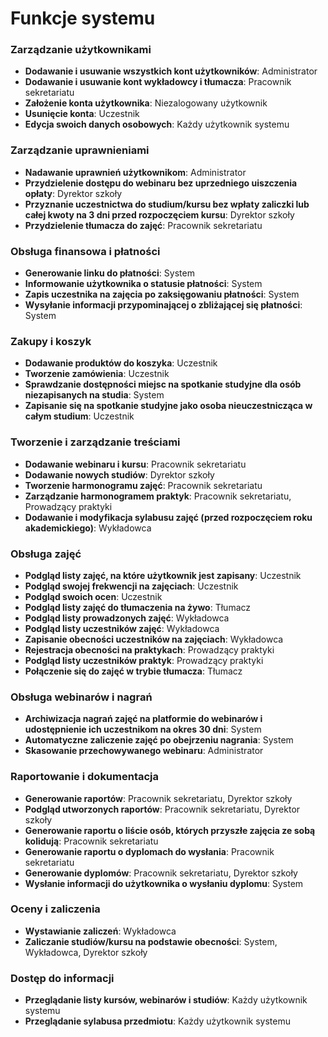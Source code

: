 # Funkcje systemu

### Zarządzanie użytkownikami
- **Dodawanie i usuwanie wszystkich kont użytkowników**: Administrator
- **Dodawanie i usuwanie kont wykładowcy i tłumacza**: Pracownik sekretariatu
- **Założenie konta użytkownika**: Niezalogowany użytkownik
- **Usunięcie konta**: Uczestnik
- **Edycja swoich danych osobowych**: Każdy użytkownik systemu

### Zarządzanie uprawnieniami
- **Nadawanie uprawnień użytkownikom**: Administrator
- **Przydzielenie dostępu do webinaru bez uprzedniego uiszczenia opłaty**: Dyrektor szkoły
- **Przyznanie uczestnictwa do studium/kursu bez wpłaty zaliczki lub całej kwoty na 3 dni przed rozpoczęciem kursu**: Dyrektor szkoły
- **Przydzielenie tłumacza do zajęć**: Pracownik sekretariatu

### Obsługa finansowa i płatności
- **Generowanie linku do płatności**: System
- **Informowanie użytkownika o statusie płatności**: System
- **Zapis uczestnika na zajęcia po zaksięgowaniu płatności**: System
- **Wysyłanie informacji przypominającej o zbliżającej się płatności**: System

### Zakupy i koszyk
- **Dodawanie produktów do koszyka**: Uczestnik
- **Tworzenie zamówienia**: Uczestnik
- **Sprawdzanie dostępności miejsc na spotkanie studyjne dla osób niezapisanych na studia**: System
- **Zapisanie się na spotkanie studyjne jako osoba nieuczestnicząca w całym studium**: Uczestnik

### Tworzenie i zarządzanie treściami
- **Dodawanie webinaru i kursu**: Pracownik sekretariatu
- **Dodawanie nowych studiów**: Dyrektor szkoły
- **Tworzenie harmonogramu zajęć**: Pracownik sekretariatu
- **Zarządzanie harmonogramem praktyk**: Pracownik sekretariatu, Prowadzący praktyki
- **Dodawanie i modyfikacja sylabusu zajęć (przed rozpoczęciem roku akademickiego)**: Wykładowca

### Obsługa zajęć
- **Podgląd listy zajęć, na które użytkownik jest zapisany**: Uczestnik
- **Podgląd swojej frekwencji na zajęciach**: Uczestnik
- **Podgląd swoich ocen**: Uczestnik
- **Podgląd listy zajęć do tłumaczenia na żywo**: Tłumacz
- **Podgląd listy prowadzonych zajęć**: Wykładowca
- **Podgląd listy uczestników zajęć**: Wykładowca
- **Zapisanie obecności uczestników na zajęciach**: Wykładowca
- **Rejestracja obecności na praktykach**: Prowadzący praktyki
- **Podgląd listy uczestników praktyk**: Prowadzący praktyki
- **Połączenie się do zajęć w trybie tłumacza**: Tłumacz

### Obsługa webinarów i nagrań
- **Archiwizacja nagrań zajęć na platformie do webinarów i udostępnienie ich uczestnikom na okres 30 dni**: System
- **Automatyczne zaliczenie zajęć po obejrzeniu nagrania**: System
- **Skasowanie przechowywanego webinaru**: Administrator

### Raportowanie i dokumentacja
- **Generowanie raportów**: Pracownik sekretariatu, Dyrektor szkoły
- **Podgląd utworzonych raportów**: Pracownik sekretariatu, Dyrektor szkoły
- **Generowanie raportu o liście osób, których przyszłe zajęcia ze sobą kolidują**: Pracownik sekretariatu
- **Generowanie raportu o dyplomach do wysłania**: Pracownik sekretariatu
- **Generowanie dyplomów**: Pracownik sekretariatu, Dyrektor szkoły
- **Wysłanie informacji do użytkownika o wysłaniu dyplomu**: System

### Oceny i zaliczenia
- **Wystawianie zaliczeń**: Wykładowca
- **Zaliczanie studiów/kursu na podstawie obecności**: System, Wykładowca, Dyrektor szkoły


### Dostęp do informacji
- **Przeglądanie listy kursów, webinarów i studiów**: Każdy użytkownik systemu
- **Przeglądanie sylabusa przedmiotu**: Każdy użytkownik systemu